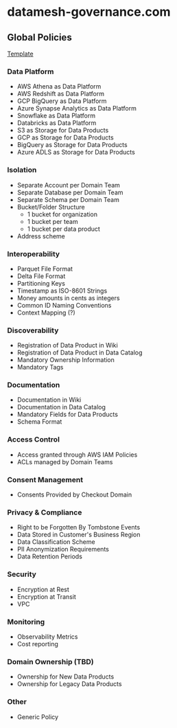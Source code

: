 # datamesh-governance.com

## Global Policies

[Template](policies/_template)


### Data Platform

- AWS Athena as Data Platform
- AWS Redshift as Data Platform
- GCP BigQuery as Data Platform
- Azure Synapse Analytics as Data Platform
- Snowflake as Data Platform
- Databricks as Data Platform
- S3 as Storage for Data Products
- GCP as Storage for Data Products
- BigQuery as Storage for Data Products
- Azure ADLS as Storage for Data Products

### Isolation
- Separate Account per Domain Team
- Separate Database per Domain Team
- Separate Schema per Domain Team
- Bucket/Folder Structure
    - 1 bucket for organization
    - 1 bucket per team
    - 1 bucket per data product
- Address scheme

### Interoperability
- Parquet File Format
- Delta File Format
- Partitioning Keys
- Timestamp as ISO-8601 Strings
- Money amounts in cents as integers
- Common ID Naming Conventions
- Context Mapping (?)

### Discoverability
- Registration of Data Product in Wiki
- Registration of Data Product in Data Catalog
- Mandatory Ownership Information
- Mandatory Tags

### Documentation
- Documentation in Wiki
- Documentation in Data Catalog
- Mandatory Fields for Data Products
- Schema Format

### Access Control
- Access granted through AWS IAM Policies
- ACLs managed by Domain Teams

### Consent Management
- Consents Provided by Checkout Domain

### Privacy & Compliance
- Right to be Forgotten By Tombstone Events
- Data Stored in Customer's Business Region
- Data Classification Scheme
- PII Anonymization Requirements
- Data Retention Periods

### Security
- Encryption at Rest
- Encryption at Transit
- VPC

### Monitoring
- Observability Metrics
- Cost reporting

### Domain Ownership (TBD)
- Ownership for New Data Products
- Ownership for Legacy Data Products

### Other
- Generic Policy


